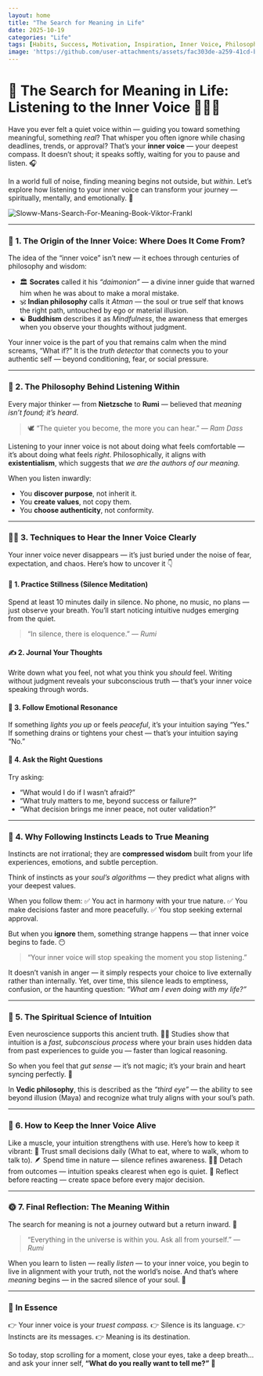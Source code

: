 ```yaml
---
layout: home
title: "The Search for Meaning in Life"
date: 2025-10-19
categories: "Life"
tags: [Habits, Success, Motivation, Inspiration, Inner Voice, Philosophy]
image: 'https://github.com/user-attachments/assets/fac303de-a259-41cd-bf1c-22235a8bf389'
---
```


# **🌌 The Search for Meaning in Life: Listening to the Inner Voice 🧘‍♂️✨**

Have you ever felt a quiet voice within — guiding you toward something meaningful, something *real*? That whisper you often ignore while chasing deadlines, trends, or approval? That’s your **inner voice** — your deepest compass. It doesn’t shout; it speaks softly, waiting for you to pause and listen. 🎧

In a world full of noise, finding meaning begins not outside, but *within*. Let’s explore how listening to your inner voice can transform your journey — spiritually, mentally, and emotionally. 🌿

![Sloww-Mans-Search-For-Meaning-Book-Viktor-Frankl](https://github.com/user-attachments/assets/fac303de-a259-41cd-bf1c-22235a8bf389)

---

### 🌠 1. The Origin of the Inner Voice: Where Does It Come From?

The idea of the “inner voice” isn’t new — it echoes through centuries of philosophy and wisdom:

* 🏛️ **Socrates** called it his *“daimonion”* — a divine inner guide that warned him when he was about to make a moral mistake.
* 🕉️ **Indian philosophy** calls it *Atman* — the soul or true self that knows the right path, untouched by ego or material illusion.
* ☯️ **Buddhism** describes it as *Mindfulness*, the awareness that emerges when you observe your thoughts without judgment.

Your inner voice is the part of you that remains calm when the mind screams, “What if?” It is the *truth detector* that connects you to your authentic self — beyond conditioning, fear, or social pressure.

---

### 🧭 2. The Philosophy Behind Listening Within

Every major thinker — from **Nietzsche** to **Rumi** — believed that *meaning isn’t found; it’s heard*.

> 🕊️ “The quieter you become, the more you can hear.” — *Ram Dass*

Listening to your inner voice is not about doing what feels comfortable — it’s about doing what feels *right*. Philosophically, it aligns with **existentialism**, which suggests that *we are the authors of our meaning.*

When you listen inwardly:

* You **discover purpose**, not inherit it.
* You **create values**, not copy them.
* You **choose authenticity**, not conformity.

---

### 🧘‍♀️ 3. Techniques to Hear the Inner Voice Clearly

Your inner voice never disappears — it’s just buried under the noise of fear, expectation, and chaos. Here’s how to uncover it 👇

#### 🌿 **1. Practice Stillness (Silence Meditation)**

Spend at least 10 minutes daily in silence. No phone, no music, no plans — just observe your breath. You’ll start noticing intuitive nudges emerging from the quiet.

> “In silence, there is eloquence.” — *Rumi*

#### ✍️ **2. Journal Your Thoughts**

Write down what you feel, not what you think you *should* feel. Writing without judgment reveals your subconscious truth — that’s your inner voice speaking through words.

#### 🌅 **3. Follow Emotional Resonance**

If something *lights you up* or feels *peaceful*, it’s your intuition saying “Yes.” If something drains or tightens your chest — that’s your intuition saying “No.”

#### 🌙 **4. Ask the Right Questions**

Try asking:

* “What would I do if I wasn’t afraid?”
* “What truly matters to me, beyond success or failure?”
* “What decision brings me inner peace, not outer validation?”

---

### 🔮 4. Why Following Instincts Leads to True Meaning

Instincts are not irrational; they are **compressed wisdom** built from your life experiences, emotions, and subtle perception.

Think of instincts as your *soul’s algorithms* — they predict what aligns with your deepest values.

When you follow them:
✅ You act in harmony with your true nature.
✅ You make decisions faster and more peacefully.
✅ You stop seeking external approval.

But when you **ignore** them, something strange happens — that inner voice begins to fade. 😶

> “Your inner voice will stop speaking the moment you stop listening.”

It doesn’t vanish in anger — it simply respects your choice to live externally rather than internally. Yet, over time, this silence leads to emptiness, confusion, or the haunting question: *“What am I even doing with my life?”*

---

### 💫 5. The Spiritual Science of Intuition

Even neuroscience supports this ancient truth. 🧠✨ Studies show that intuition is a *fast, subconscious process* where your brain uses hidden data from past experiences to guide you — faster than logical reasoning.

So when you feel that *gut sense* — it’s not magic; it’s your brain and heart syncing perfectly. 💓

In **Vedic philosophy**, this is described as the *“third eye”* — the ability to see beyond illusion (Maya) and recognize what truly aligns with your soul’s path.

---

### 🔔 6. How to Keep the Inner Voice Alive

Like a muscle, your intuition strengthens with use. Here’s how to keep it vibrant:
🌿 Trust small decisions daily (What to eat, where to walk, whom to talk to).
🪶 Spend time in nature — silence refines awareness.
🧘‍♂️ Detach from outcomes — intuition speaks clearest when ego is quiet.
💭 Reflect before reacting — create space before every major decision.

---

### 🌞 7. Final Reflection: The Meaning Within

The search for meaning is not a journey outward but a return inward. 🌊

> “Everything in the universe is within you. Ask all from yourself.” — *Rumi*

When you learn to listen — really *listen* — to your inner voice, you begin to live in alignment with your truth, not the world’s noise. And that’s where *meaning* begins — in the sacred silence of your soul. 💖

---

### 🌻 **In Essence**

👉 Your inner voice is your *truest compass.*
👉 Silence is its language.
👉 Instincts are its messages.
👉 Meaning is its destination.

So today, stop scrolling for a moment, close your eyes, take a deep breath… and ask your inner self,
**“What do you really want to tell me?”** 🌌
